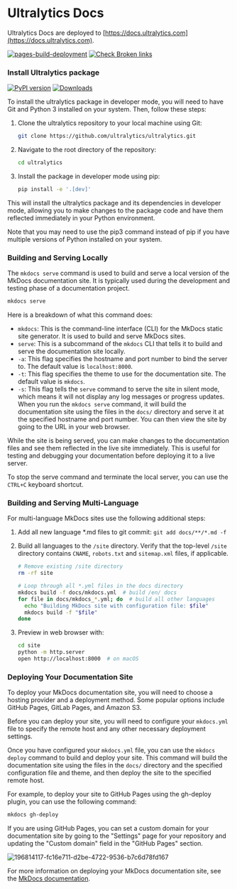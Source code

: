 # Ultralytics Docs

Ultralytics Docs are deployed to [https://docs.ultralytics.com](https://docs.ultralytics.com).

[![pages-build-deployment](https://github.com/ultralytics/docs/actions/workflows/pages/pages-build-deployment/badge.svg)](https://github.com/ultralytics/docs/actions/workflows/pages/pages-build-deployment)  [![Check Broken links](https://github.com/ultralytics/docs/actions/workflows/links.yml/badge.svg)](https://github.com/ultralytics/docs/actions/workflows/links.yml)

### Install Ultralytics package

[![PyPI version](https://badge.fury.io/py/ultralytics.svg)](https://badge.fury.io/py/ultralytics) [![Downloads](https://static.pepy.tech/badge/ultralytics)](https://pepy.tech/project/ultralytics)

To install the ultralytics package in developer mode, you will need to have Git and Python 3 installed on your system. Then, follow these steps:

1. Clone the ultralytics repository to your local machine using Git:

    ```bash
    git clone https://github.com/ultralytics/ultralytics.git
    ```

2. Navigate to the root directory of the repository:

    ```bash
    cd ultralytics
    ```

3. Install the package in developer mode using pip:

    ```bash
    pip install -e '.[dev]'
    ```

This will install the ultralytics package and its dependencies in developer mode, allowing you to make changes to the package code and have them reflected immediately in your Python environment.

Note that you may need to use the pip3 command instead of pip if you have multiple versions of Python installed on your system.

### Building and Serving Locally

The `mkdocs serve` command is used to build and serve a local version of the MkDocs documentation site. It is typically used during the development and testing phase of a documentation project.

```bash
mkdocs serve
```

Here is a breakdown of what this command does:

- `mkdocs`: This is the command-line interface (CLI) for the MkDocs static site generator. It is used to build and serve MkDocs sites.
- `serve`: This is a subcommand of the `mkdocs` CLI that tells it to build and serve the documentation site locally.
- `-a`: This flag specifies the hostname and port number to bind the server to. The default value is `localhost:8000`.
- `-t`: This flag specifies the theme to use for the documentation site. The default value is `mkdocs`.
- `-s`: This flag tells the `serve` command to serve the site in silent mode, which means it will not display any log messages or progress updates. When you run the `mkdocs serve` command, it will build the documentation site using the files in the `docs/` directory and serve it at the specified hostname and port number. You can then view the site by going to the URL in your web browser.

While the site is being served, you can make changes to the documentation files and see them reflected in the live site immediately. This is useful for testing and debugging your documentation before deploying it to a live server.

To stop the serve command and terminate the local server, you can use the `CTRL+C` keyboard shortcut.

### Building and Serving Multi-Language

For multi-language MkDocs sites use the following additional steps:

1. Add all new language *.md files to git commit: `git add docs/**/*.md -f`
2. Build all languages to the `/site` directory. Verify that the top-level `/site` directory contains `CNAME`, `robots.txt` and `sitemap.xml` files, if applicable.

    ```bash
    # Remove existing /site directory
    rm -rf site

    # Loop through all *.yml files in the docs directory
    mkdocs build -f docs/mkdocs.yml  # build /en/ docs
    for file in docs/mkdocs_*.yml; do  # build all other languages
      echo "Building MkDocs site with configuration file: $file"
      mkdocs build -f "$file"
    done
    ```

3. Preview in web browser with:

    ```bash
    cd site
    python -m http.server
    open http://localhost:8000  # on macOS
    ```

### Deploying Your Documentation Site

To deploy your MkDocs documentation site, you will need to choose a hosting provider and a deployment method. Some popular options include GitHub Pages, GitLab Pages, and Amazon S3.

Before you can deploy your site, you will need to configure your `mkdocs.yml` file to specify the remote host and any other necessary deployment settings.

Once you have configured your `mkdocs.yml` file, you can use the `mkdocs deploy` command to build and deploy your site. This command will build the documentation site using the files in the `docs/` directory and the specified configuration file and theme, and then deploy the site to the specified remote host.

For example, to deploy your site to GitHub Pages using the gh-deploy plugin, you can use the following command:

```bash
mkdocs gh-deploy
```

If you are using GitHub Pages, you can set a custom domain for your documentation site by going to the "Settings" page for your repository and updating the "Custom domain" field in the "GitHub Pages" section.

![196814117-fc16e711-d2be-4722-9536-b7c6d78fd167](https://user-images.githubusercontent.com/26833433/210150206-9e86dcd7-10af-43e4-9eb2-9518b3799eac.png)

For more information on deploying your MkDocs documentation site, see the [MkDocs documentation](https://www.mkdocs.org/user-guide/deploying-your-docs/).
